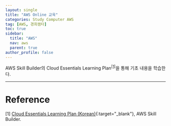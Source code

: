 ```yaml
---
layout: single
title: "AWS Online 교육"
categories: Study Computer AWS
tag: [AWS, 경희캠타]
toc: true
sidebar:
  title: "AWS"
  nav: aws
  parent: true
author_profile: false
---
```


AWS Skill Builder의 Cloud Essentials Learning Plan<sup><a href="#1">[1]</a></sup>을 통해 기초 내용을 학습한다.


---
# Reference
[<a name="1">1<a>] [Cloud Essentials Learning Plan (Korean)](https://explore.skillbuilder.aws/learn/lp/977/cloud-essentials-learning-plan-korean){:target="_blank"}, AWS Skill Builder.